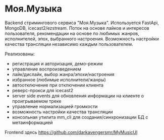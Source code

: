 # Моя.Музыка

Backend стримингового сервиса "Моя.Музыка".
Используется FastApi, MongoDB, icecast2/ezstream.
Поток на основе лайков и интересов пользователя, рекомендации на основе по любимых жанров, исполнителей, эпох, выбранного настроения. Возможность настройки качества трансляции независимо каждым пользователем.

Реализованы:
- регистрация и авторизация, демо-режим
- управление воспроизведением
- лайк/дислайк, выбор жанра/эпохи/настроения
- избранное (любимые исполнители/жанры)
- автоотключение при отключении клиента
- реверс-прокси для icecast2
- server side events для обновления информации на клиенте о проигрываемом треке
- управление нормализацией громкости
- возможность настройки качества трансляции
- консольная утилита mm_cli для создания/синхронизации БД с метаинформацией

Frontend здесь https://github.com/darkavengersmr/MyMusicUI
